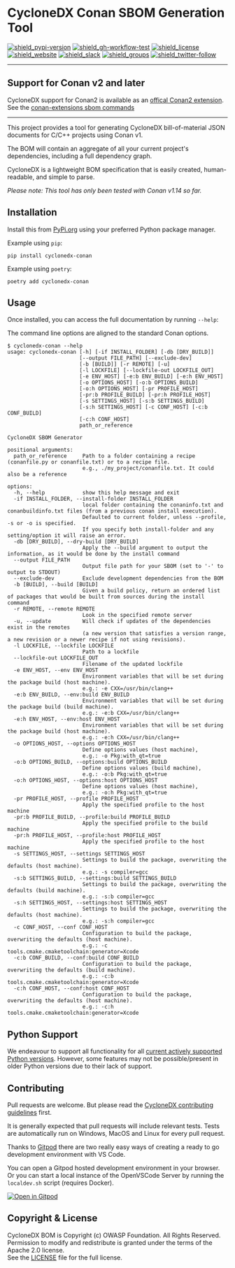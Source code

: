 # CycloneDX Conan SBOM Generation Tool

[![shield_pypi-version]][link_pypi]
[![shield_gh-workflow-test]][link_gh-workflow-test]
[![shield_license]][license_file]  
[![shield_website]][link_website]
[![shield_slack]][link_slack]
[![shield_groups]][link_discussion]
[![shield_twitter-follow]][link_twitter]

----

## Support for Conan v2 and later
CycloneDX support for Conan2 is available as an [offical Conan2 extension](https://github.com/conan-io/conan-extensions#readme). 
See the [conan-extensions sbom commands](https://github.com/conan-io/conan-extensions/blob/main/extensions/commands/sbom/README.md)

----

This project provides a tool for generating CycloneDX bill-of-material JSON documents for C/C++ projects using Conan v1.

The BOM will contain an aggregate of all your current project's dependencies, including a full dependency graph.

CycloneDX is a lightweight BOM specification that is easily created, human-readable, and simple to parse.

_Please note: This tool has only been tested with Conan v1.14 so far._

## Installation

Install this from [PyPi.org][link_pypi] using your preferred Python package manager.

Example using `pip`:

```shell
pip install cyclonedx-conan
```

Example using `poetry`:

```shell
poetry add cyclonedx-conan
```

## Usage

Once installed, you can access the full documentation by running `--help`:

The command line options are aligned to the standard Conan options.

```shellSession
$ cyclonedx-conan --help
usage: cyclonedx-conan [-h] [-if INSTALL_FOLDER] [-db [DRY_BUILD]]
                       [--output FILE_PATH] [--exclude-dev]
                       [-b [BUILD]] [-r REMOTE] [-u]
                       [-l LOCKFILE] [--lockfile-out LOCKFILE_OUT]
                       [-e ENV_HOST] [-e:b ENV_BUILD] [-e:h ENV_HOST]
                       [-o OPTIONS_HOST] [-o:b OPTIONS_BUILD]
                       [-o:h OPTIONS_HOST] [-pr PROFILE_HOST]
                       [-pr:b PROFILE_BUILD] [-pr:h PROFILE_HOST]
                       [-s SETTINGS_HOST] [-s:b SETTINGS_BUILD]
                       [-s:h SETTINGS_HOST] [-c CONF_HOST] [-c:b CONF_BUILD]
                       [-c:h CONF_HOST]
                       path_or_reference

CycloneDX SBOM Generator

positional arguments:
  path_or_reference     Path to a folder containing a recipe (conanfile.py or conanfile.txt) or to a recipe file.
                        e.g., ./my_project/conanfile.txt. It could also be a reference

options:
  -h, --help            show this help message and exit
  -if INSTALL_FOLDER, --install-folder INSTALL_FOLDER
                        local folder containing the conaninfo.txt and conanbuildinfo.txt files (from a previous conan install execution).
                        Defaulted to current folder, unless --profile, -s or -o is specified.
                        If you specify both install-folder and any setting/option it will raise an error.
  -db [DRY_BUILD], --dry-build [DRY_BUILD]
                        Apply the --build argument to output the information, as it would be done by the install command
  --output FILE_PATH
                        Output file path for your SBOM (set to '-' to output to STDOUT)
  --exclude-dev         Exclude development dependencies from the BOM
  -b [BUILD], --build [BUILD]
                        Given a build policy, return an ordered list of packages that would be built from sources during the install command
  -r REMOTE, --remote REMOTE
                        Look in the specified remote server
  -u, --update          Will check if updates of the dependencies exist in the remotes 
                        (a new version that satisfies a version range, a new revision or a newer recipe if not using revisions).
  -l LOCKFILE, --lockfile LOCKFILE
                        Path to a lockfile
  --lockfile-out LOCKFILE_OUT
                        Filename of the updated lockfile
  -e ENV_HOST, --env ENV_HOST
                        Environment variables that will be set during the package build (host machine).
                        e.g.: -e CXX=/usr/bin/clang++
  -e:b ENV_BUILD, --env:build ENV_BUILD
                        Environment variables that will be set during the package build (build machine).
                        e.g.: -e:b CXX=/usr/bin/clang++
  -e:h ENV_HOST, --env:host ENV_HOST
                        Environment variables that will be set during the package build (host machine).
                        e.g.: -e:h CXX=/usr/bin/clang++
  -o OPTIONS_HOST, --options OPTIONS_HOST
                        Define options values (host machine),
                        e.g.: -o Pkg:with_qt=true
  -o:b OPTIONS_BUILD, --options:build OPTIONS_BUILD
                        Define options values (build machine),
                        e.g.: -o:b Pkg:with_qt=true
  -o:h OPTIONS_HOST, --options:host OPTIONS_HOST
                        Define options values (host machine),
                        e.g.: -o:h Pkg:with_qt=true
  -pr PROFILE_HOST, --profile PROFILE_HOST
                        Apply the specified profile to the host machine
  -pr:b PROFILE_BUILD, --profile:build PROFILE_BUILD
                        Apply the specified profile to the build machine
  -pr:h PROFILE_HOST, --profile:host PROFILE_HOST
                        Apply the specified profile to the host machine
  -s SETTINGS_HOST, --settings SETTINGS_HOST
                        Settings to build the package, overwriting the defaults (host machine).
                        e.g.: -s compiler=gcc
  -s:b SETTINGS_BUILD, --settings:build SETTINGS_BUILD
                        Settings to build the package, overwriting the defaults (build machine).
                        e.g.: -s:b compiler=gcc
  -s:h SETTINGS_HOST, --settings:host SETTINGS_HOST
                        Settings to build the package, overwriting the defaults (host machine).
                        e.g.: -s:h compiler=gcc
  -c CONF_HOST, --conf CONF_HOST
                        Configuration to build the package, overwriting the defaults (host machine).
                        e.g.: -c tools.cmake.cmaketoolchain:generator=Xcode
  -c:b CONF_BUILD, --conf:build CONF_BUILD
                        Configuration to build the package, overwriting the defaults (build machine).
                        e.g.: -c:b tools.cmake.cmaketoolchain:generator=Xcode
  -c:h CONF_HOST, --conf:host CONF_HOST
                        Configuration to build the package, overwriting the defaults (host machine).
                        e.g.: -c:h tools.cmake.cmaketoolchain:generator=Xcode
```

## Python Support

We endeavour to support all functionality for all [current actively supported Python versions](https://www.python.org/downloads/).
However, some features may not be possible/present in older Python versions due to their lack of support.

## Contributing

Pull requests are welcome. But please read the
[CycloneDX contributing guidelines](https://github.com/CycloneDX/.github/blob/master/CONTRIBUTING.md) first.

It is generally expected that pull requests will include relevant tests.
Tests are automatically run on Windows, MacOS and Linux for every pull request.

Thanks to [Gitpod](https://gitpod.io/) there are two really easy ways of
creating a ready to go development environment with VS Code.

You can open a Gitpod hosted development environment in your browser. Or you
can start a local instance of the OpenVSCode Server by running the
`localdev.sh` script (requires Docker).

[![Open in Gitpod](https://gitpod.io/button/open-in-gitpod.svg)](https://gitpod.io/#https://github.com/CycloneDX/cyclonedx-conan)

## Copyright & License

CycloneDX BOM is Copyright (c) OWASP Foundation. All Rights Reserved.  
Permission to modify and redistribute is granted under the terms of the Apache 2.0 license.  
See the [LICENSE][license_file] file for the full license.

[license_file]: https://github.com/CycloneDX/cyclonedx-conan/blob/main/LICENSE
[chaneglog_file]: https://github.com/CycloneDX/cyclonedx-conan/blob/main/CHANGELOG.md

[link_gh-workflow-test]: https://github.com/CycloneDX/cyclonedx-conan/actions/workflows/ci.yml?query=branch%3Amain
[link_pypi]: https://pypi.org/project/cyclonedx-conan/
[link_website]: https://cyclonedx.org/
[link_slack]: https://cyclonedx.org/slack/invite
[link_discussion]: https://groups.io/g/CycloneDX
[link_twitter]: https://twitter.com/CycloneDX_Spec

[shield_gh-workflow-test]: https://img.shields.io/github/actions/workflow/status/CycloneDX/cyclonedx-conan/ci.yml?branch=main&logo=GitHub&logoColor=white "build"
[shield_pypi-version]: https://img.shields.io/pypi/v/cyclonedx-conan?logo=pypi&logoColor=white&label=PyPI "PyPI"
[shield_license]: https://img.shields.io/github/license/CycloneDX/cyclonedx-conan?logo=open%20source%20initiative&logoColor=white "license"
[shield_website]: https://img.shields.io/badge/https://-cyclonedx.org-blue.svg "homepage"
[shield_slack]: https://img.shields.io/badge/slack-join-blue?logo=Slack&logoColor=white "slack join"
[shield_groups]: https://img.shields.io/badge/discussion-groups.io-blue.svg "groups discussion"
[shield_twitter-follow]: https://img.shields.io/badge/Twitter-follow-blue?logo=Twitter&logoColor=white "twitter follow"

